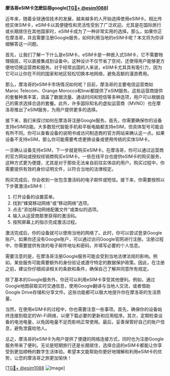 **摩洛哥eSIM卡怎麽註冊google[[TG💪+ @esim1088](https://t.me/s/esim1088)]**

近年来，随着全球通信技术的发展，越来越多的人开始选择使用eSIM卡。相比传统实体SIM卡，eSIM卡以其便捷性和灵活性受到了广泛欢迎。尤其是在国际旅行或长期居住在其他国家时，eSIM卡成为了一种非常实用的选择。那么，如果你正在摩洛哥，并且需要注册Google服务，如何利用当地的eSIM卡呢？本文将为你详细解答这一问题。

首先，让我们了解一下什么是eSIM卡。eSIM卡是一种嵌入式SIM卡，它不需要物理插拔，可以直接集成到设备中。这种设计不仅节省了空间，还使得用户能够更方便地切换运营商和服务。对于经常出国的人来说，eSIM卡尤其具有吸引力，因为它可以让你在不同的国家和地区轻松切换本地网络，避免高额的漫游费用。

那么，摩洛哥的eSIM卡市场情况如何呢？目前，摩洛哥的主要电信运营商如Maroc Telecom、Orange Morocco和Inwi都提供了eSIM服务。这些运营商提供的套餐种类丰富，涵盖了数据流量、通话时间和短信等多种选项，用户可以根据自己的需求选择合适的套餐。此外，许多国际知名的虚拟运营商（MVNO）也在摩洛哥推出了eSIM服务，为用户提供更多的选择。

接下来，我们来探讨如何在摩洛哥注册Google服务。首先，你需要确保你的设备支持eSIM功能。大多数现代智能手机和平板电脑都支持eSIM，但具体型号可能会有所不同。你可以查看设备的说明书或访问制造商的官方网站来确认这一点。如果设备不支持eSIM，那么你可能需要考虑更换设备或使用传统的实体SIM卡。

一旦确认设备支持eSIM，下一步就是购买eSIM卡。在摩洛哥，你可以通过运营商的官方网站或授权经销商购买eSIM卡。一些在线平台也提供eSIM卡的购买服务，这种方式更为便捷，尤其是对于那些无法亲自前往实体店的用户。购买过程中，你需要提供有效的身份证明文件，以符合当地的法律规定。

购买完成后，你会收到一张包含激活码的电子邮件或短信。接下来，你需要按照以下步骤激活eSIM卡：

1. 打开设备的设置菜单。
2. 找到“蜂窝移动网络”或“移动网络”选项。
3. 点击“添加移动网络配置文件”或类似的选项。
4. 输入从运营商那里获得的激活码。
5. 按照屏幕上的指示完成激活过程。

激活完成后，你的设备就可以使用当地的网络了。此时，你可以尝试登录Google账户。如果你还没有Google账户，可以通过访问Google官网进行注册。注册过程中，你需要提供有效的电子邮件地址和密码，并填写必要的个人信息。

需要注意的是，在摩洛哥注册Google服务可能会受到当地法律法规的影响。例如，某些服务可能需要额外的身份验证或遵守特定的数据保护政策。因此，在注册之前，建议你仔细阅读相关的条款和条件，确保自己了解并同意所有规定。

除了基本的Google服务外，你还可以利用eSIM卡享受其他便利。例如，通过Google地图获取实时交通信息，使用Google翻译与当地人交流，或者借助Google Drive存储和分享文件。这些功能都可以极大地提升你在摩洛哥的生活质量。

当然，在使用eSIM卡的过程中，你也需要注意一些事项。首先，确保你的设备始终连接到稳定的Wi-Fi网络，以便下载必要的更新和应用程序。其次，定期检查设备的电池电量，以免因电量不足而影响正常使用。最后，妥善保管好自己的账户信息，避免泄露给他人。

总之，摩洛哥的eSIM卡为用户提供了便捷的网络连接方式，同时也为注册Google服务带来了便利。无论是短期旅行还是长期居住，选择合适的eSIM卡都能让你享受到更加顺畅的数字生活体验。希望本文能帮助你更好地理解和利用eSIM卡的优势，让您的摩洛哥之旅更加愉快！

[[TG💪+ @esim1088](https://t.me/s/esim1088) ![Image](https://i.postimg.cc/4NQfJmqS/Snipaste-2025-05-13-00-14-12.png)]